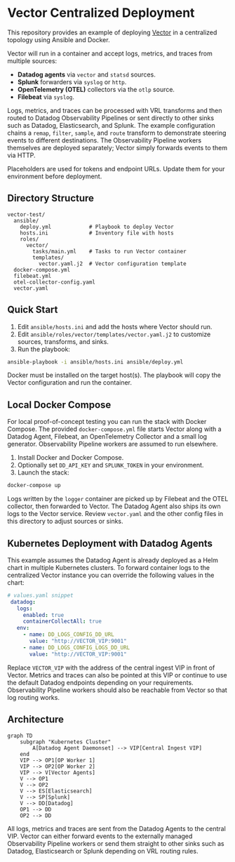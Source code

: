 # Vector Centralized Deployment

This repository provides an example of deploying [Vector](https://vector.dev/) in a centralized topology using Ansible and Docker.

Vector will run in a container and accept logs, metrics, and traces from multiple sources:

- **Datadog agents** via `vector` and `statsd` sources.
- **Splunk** forwarders via `syslog` or `http`.
- **OpenTelemetry (OTEL)** collectors via the `otlp` source.
- **Filebeat** via `syslog`.

Logs, metrics, and traces can be processed with VRL transforms and then routed to Datadog Observability Pipelines or sent directly to other sinks such as Datadog, Elasticsearch, and Splunk. The example configuration chains a `remap`, `filter`, `sample`, and `route` transform to demonstrate steering events to different destinations. The Observability Pipeline workers themselves are deployed separately; Vector simply forwards events to them via HTTP.

Placeholders are used for tokens and endpoint URLs. Update them for your environment before deployment.

## Directory Structure

```
vector-test/
  ansible/
    deploy.yml            # Playbook to deploy Vector
    hosts.ini             # Inventory file with hosts
    roles/
      vector/
        tasks/main.yml    # Tasks to run Vector container
        templates/
          vector.yaml.j2  # Vector configuration template
  docker-compose.yml
  filebeat.yml
  otel-collector-config.yaml
  vector.yaml
```

## Quick Start

1. Edit `ansible/hosts.ini` and add the hosts where Vector should run.
2. Edit `ansible/roles/vector/templates/vector.yaml.j2` to customize sources, transforms, and sinks.
3. Run the playbook:

```bash
ansible-playbook -i ansible/hosts.ini ansible/deploy.yml
```

Docker must be installed on the target host(s). The playbook will copy the Vector configuration and run the container.


## Local Docker Compose

For local proof-of-concept testing you can run the stack with Docker Compose.
The provided `docker-compose.yml` file starts Vector along with a Datadog Agent,
Filebeat, an OpenTelemetry Collector and a small log generator. Observability
Pipeline workers are assumed to run elsewhere.

1. Install Docker and Docker Compose.
2. Optionally set `DD_API_KEY` and `SPLUNK_TOKEN` in your environment.
3. Launch the stack:

```bash
docker-compose up
```

Logs written by the `logger` container are picked up by Filebeat and the OTEL
collector, then forwarded to Vector. The Datadog Agent also ships its own logs
to the Vector service. Review `vector.yaml` and the other config files in this
directory to adjust sources or sinks.


## Kubernetes Deployment with Datadog Agents

This example assumes the Datadog Agent is already deployed as a Helm chart in multiple Kubernetes clusters. To forward container logs to the centralized Vector instance you can override the following values in the chart:

```yaml
# values.yaml snippet
 datadog:
   logs:
     enabled: true
     containerCollectAll: true
   env:
     - name: DD_LOGS_CONFIG_DD_URL
       value: "http://VECTOR_VIP:9001"
     - name: DD_LOGS_CONFIG_LOGS_DD_URL
       value: "http://VECTOR_VIP:9001"
```

Replace `VECTOR_VIP` with the address of the central ingest VIP in front of Vector. Metrics and traces can also be pointed at this VIP or continue to use the default Datadog endpoints depending on your requirements. Observability Pipeline workers should also be reachable from Vector so that log routing works.

## Architecture

```mermaid
graph TD
    subgraph "Kubernetes Cluster"
        A[Datadog Agent Daemonset] --> VIP[Central Ingest VIP]
    end
    VIP --> OP1[OP Worker 1]
    VIP --> OP2[OP Worker 2]
    VIP --> V[Vector Agents]
    V --> OP1
    V --> OP2
    V --> ES[Elasticsearch]
    V --> SP[Splunk]
    V --> DD[Datadog]
    OP1 --> DD
    OP2 --> DD
```

All logs, metrics and traces are sent from the Datadog Agents to the central VIP. Vector can either forward events to the externally managed Observability Pipeline workers or send them straight to other sinks such as Datadog, Elasticsearch or Splunk depending on VRL routing rules.
